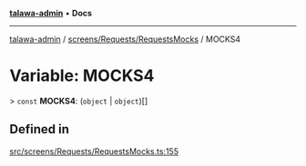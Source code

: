 [**talawa-admin**](../../../../README.md) • **Docs**

***

[talawa-admin](../../../../modules.md) / [screens/Requests/RequestsMocks](../README.md) / MOCKS4

# Variable: MOCKS4

\> `const` **MOCKS4**: (`object` \| `object`)[]

## Defined in

[src/screens/Requests/RequestsMocks.ts:155](https://github.com/PalisadoesFoundation/talawa-admin/blob/7a991b3aa824070bd53d6367f1ce7f072321af88/src/screens/Requests/RequestsMocks.ts#L155)
